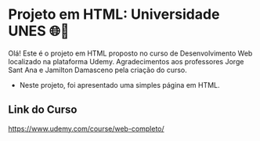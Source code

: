 <h1>Projeto em HTML: Universidade UNES &#127760;&#128029;</h1>

Olá! Este é o projeto em HTML proposto no curso de Desenvolvimento Web localizado na plataforma Udemy. Agradecimentos aos professores Jorge Sant Ana e Jamilton Damasceno pela criação do curso.

* Neste projeto, foi apresentado uma simples página em HTML.

<h2>Link do Curso</h2>

https://www.udemy.com/course/web-completo/

















